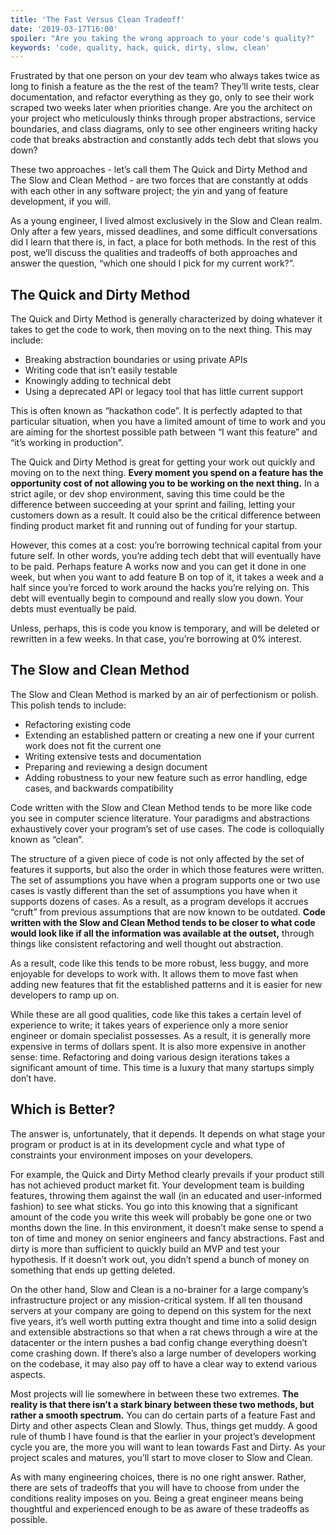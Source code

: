 ```yaml
---
title: 'The Fast Versus Clean Tradeoff'
date: '2019-03-17T16:00'
spoiler: "Are you taking the wrong approach to your code's quality?"
keywords: 'code, quality, hack, quick, dirty, slow, clean'
---
```


Frustrated by that one person on your dev team who always takes twice as long to finish a feature as
the the rest of the team? They’ll write tests, clear documentation, and refactor everything as they
go, only to see their work scraped two weeks later when priorities change. Are you the architect on
your project who meticulously thinks through proper abstractions, service boundaries, and class
diagrams, only to see other engineers writing hacky code that breaks abstraction and constantly adds
tech debt that slows you down?

These two approaches - let’s call them The Quick and Dirty Method and The Slow and Clean Method -
are two forces that are constantly at odds with each other in any software project; the yin and yang
of feature development, if you will.

As a young engineer, I lived almost exclusively in the Slow and Clean realm. Only after a few years,
missed deadlines, and some difficult conversations did I learn that there is, in fact, a place for
both methods. In the rest of this post, we’ll discuss the qualities and tradeoffs of both approaches
and answer the question, “which one should I pick for my current work?”.

## The Quick and Dirty Method

The Quick and Dirty Method is generally characterized by doing whatever it takes to get the code to
work, then moving on to the next thing. This may include:

- Breaking abstraction boundaries or using private APIs
- Writing code that isn’t easily testable
- Knowingly adding to technical debt
- Using a deprecated API or legacy tool that has little current support

This is often known as “hackathon code”. It is perfectly adapted to that particular situation, when
you have a limited amount of time to work and you are aiming for the shortest possible path between
“I want this feature” and “it’s working in production”.

The Quick and Dirty Method is great for getting your work out quickly and moving on to the next
thing. **Every moment you spend on a feature has the opportunity cost of not allowing you to be
working on the next thing.** In a strict agile, or dev shop environment, saving this time could be
the difference between succeeding at your sprint and failing, letting your customers down as a
result. It could also be the critical difference between finding product market fit and running out
of funding for your startup.

However, this comes at a cost: you’re borrowing technical capital from your future self. In other
words, you’re adding tech debt that will eventually have to be paid. Perhaps feature A works now and
you can get it done in one week, but when you want to add feature B on top of it, it takes a week
and a half since you’re forced to work around the hacks you’re relying on. This debt will eventually
begin to compound and really slow you down. Your debts must eventually be paid.

Unless, perhaps, this is code you know is temporary, and will be deleted or rewritten in a few
weeks. In that case, you’re borrowing at 0% interest.

## The Slow and Clean Method

The Slow and Clean Method is marked by an air of perfectionism or polish. This polish tends to
include:

- Refactoring existing code
- Extending an established pattern or creating a new one if your current work does not fit the
  current one
- Writing extensive tests and documentation
- Preparing and reviewing a design document
- Adding robustness to your new feature such as error handling, edge cases, and backwards
  compatibility

Code written with the Slow and Clean Method tends to be more like code you see in computer science
literature. Your paradigms and abstractions exhaustively cover your program’s set of use cases. The
code is colloquially known as “clean”.

The structure of a given piece of code is not only affected by the set of features it supports, but
also the order in which those features were written. The set of assumptions you have when a program
supports one or two use cases is vastly different than the set of assumptions you have when it
supports dozens of cases. As a result, as a program develops it accrues “cruft” from previous
assumptions that are now known to be outdated. **Code written with the Slow and Clean Method tends
to be closer to what code would look like if all the information was available at the outset,**
through things like consistent refactoring and well thought out abstraction.

As a result, code like this tends to be more robust, less buggy, and more enjoyable for develops to
work with. It allows them to move fast when adding new features that fit the established patterns
and it is easier for new developers to ramp up on.

While these are all good qualities, code like this takes a certain level of experience to write; it
takes years of experience only a more senior engineer or domain specialist possesses. As a result,
it is generally more expensive in terms of dollars spent. It is also more expensive in another
sense: time. Refactoring and doing various design iterations takes a significant amount of time.
This time is a luxury that many startups simply don’t have.

## Which is Better?

The answer is, unfortunately, that it depends. It depends on what stage your program or product is
at in its development cycle and what type of constraints your environment imposes on your
developers.

For example, the Quick and Dirty Method clearly prevails if your product still has not achieved
product market fit. Your development team is building features, throwing them against the wall (in
an educated and user-informed fashion) to see what sticks. You go into this knowing that a
significant amount of the code you write this week will probably be gone one or two months down the
line. In this environment, it doesn’t make sense to spend a ton of time and money on senior
engineers and fancy abstractions. Fast and dirty is more than sufficient to quickly build an MVP and
test your hypothesis. If it doesn’t work out, you didn’t spend a bunch of money on something that
ends up getting deleted.

On the other hand, Slow and Clean is a no-brainer for a large company’s infrastructure project or
any mission-critical system. If all ten thousand servers at your company are going to depend on this
system for the next five years, it’s well worth putting extra thought and time into a solid design
and extensible abstractions so that when a rat chews through a wire at the datacenter or the intern
pushes a bad config change everything doesn’t come crashing down. If there’s also a large number of
developers working on the codebase, it may also pay off to have a clear way to extend various
aspects.

Most projects will lie somewhere in between these two extremes. **The reality is that there isn’t a
stark binary between these two methods, but rather a smooth spectrum.** You can do certain parts of
a feature Fast and Dirty and other aspects Clean and Slowly. Thus, things get muddy. A good rule of
thumb I have found is that the earlier in your project’s development cycle you are, the more you
will want to lean towards Fast and Dirty. As your project scales and matures, you’ll start to move
closer to Slow and Clean.

As with many engineering choices, there is no one right answer. Rather, there are sets of tradeoffs
that you will have to choose from under the conditions reality imposes on you. Being a great
engineer means being thoughtful and experienced enough to be as aware of these tradeoffs as
possible.
